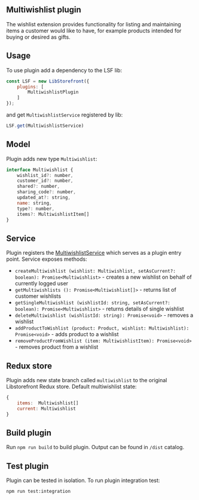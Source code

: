 ## Multiwishlist plugin
The wishlist extension provides functionality for listing and maintaining 
items a customer would like to have, for example products intended for 
buying or desired as gifts.

## Usage
To use plugin add a dependency to the LSF lib:
```javascript
const LSF = new LibStorefront({
    plugins: [
        MultiwishlistPlugin
    ]
});
```

and get `MultiwishlistService` registered by lib:
```javascript
LSF.get(MultiwishlistService)
```

## Model
Plugin adds new type `Multiwishlist`:
```javascript
interface Multiwishlist {
    wishlist_id?: number,
    customer_id?: number,
    shared?: number,
    sharing_code?: number,
    updated_at?: string,
    name: string,
    type?: number,
    items?: MultiwishlistItem[]
}
```

## Service
Plugin registers the [MultiwishlistService](https://gitlab.grupakmk.pl/internal/frontend/api/addons/libstorefront-addons/libstorefront-multiwishlist-plugin/-/blob/master/src/service/index.ts) which serves as a plugin entry point.
Service exposes methods:
* `createMultiwishlist (wishlist: Multiwishlist, setAsCurrent?: boolean): Promise<Multiwishlist>` - creates a new wishlist on behalf of currently logged user
* `getMultiwishlists (): Promise<Multiwishlist[]>` - returns list of customer wishlists
* `getSingleMultiwishlist (wishlistId: string, setAsCurrent?: boolean): Promise<Multiwishlist>` - returns details of single wishlist
* `deleteMultiwishlist (wishlistId: string): Promise<void>` - removes a wishlist
* `addProductToWishlist (product: Product, wishlist: Multiwishlist): Promise<void>` - adds product to a wishlist
* `removeProductFromWishlist (item: MultiwishlistItem): Promise<void>` - removes product from a wishlist

## Redux store
Plugin adds new state branch called `multiwishlist` to the original Libstorefront Redux store.
Default multiwishlist state:
```javascript
{
    items:  Multiwishlist[]
    current: Multiwishlist
}
```

## Build plugin
Run `npm run build` to build plugin.
Output can be found in `/dist` catalog.

## Test plugin
Plugin can be tested in isolation. To run plugin integration test:
```shell script
npm run test:integration
```

